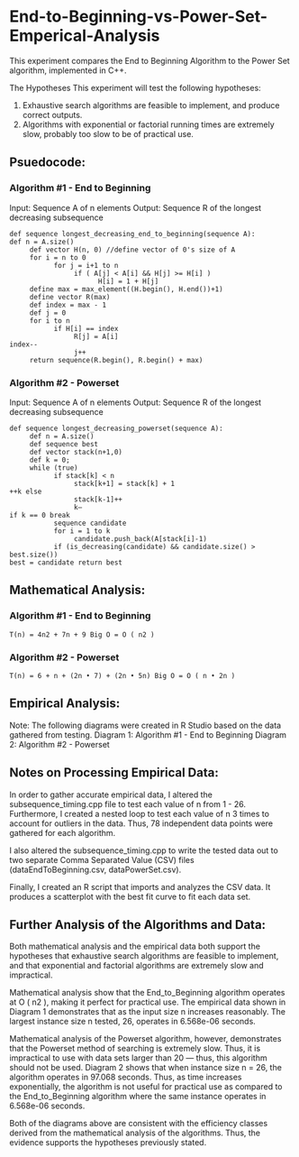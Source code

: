 # End-to-Beginning-vs-Power-Set-Emperical-Analysis
This experiment compares the End to Beginning Algorithm to the Power Set algorithm, implemented in C++.

The Hypotheses
This experiment will test the following hypotheses:
1. Exhaustive search algorithms are feasible to implement, and produce correct outputs.
2. Algorithms with exponential or factorial running times are extremely slow, probably too slow to be of practical use.
  
## Psuedocode:

### Algorithm #1 - End to Beginning
Input: Sequence A of n elements
Output: Sequence R of the longest decreasing subsequence

```
def sequence longest_decreasing_end_to_beginning(sequence A):
def n = A.size()
     def vector H(n, 0) //define vector of 0's size of A
     for i = n to 0
           for j = i+1 to n
                if ( A[j] < A[i] && H[j] >= H[i] )
                      H[i] = 1 + H[j]
     define max = max_element((H.begin(), H.end())+1)
     define vector R(max)
     def index = max - 1
     def j = 0
     for i to n
           if H[i] == index
                R[j] = A[i]
index--
                j++
     return sequence(R.begin(), R.begin() + max)
```

### Algorithm #2 - Powerset
Input: Sequence A of n elements
Output: Sequence R of the longest decreasing subsequence
```
def sequence longest_decreasing_powerset(sequence A):
     def n = A.size()
     def sequence best
     def vector stack(n+1,0)
     def k = 0;
     while (true)
           if stack[k] < n
                stack[k+1] = stack[k] + 1
++k else
                stack[k-1]++
                k—
if k == 0 break
           sequence candidate
           for i = 1 to k
                candidate.push_back(A[stack[i]-1)
           if (is_decreasing(candidate) && candidate.size() > best.size())
best = candidate return best
```

## Mathematical Analysis: 

### Algorithm #1 - End to Beginning
`T(n) = 4n2 + 7n + 9 Big O = O ( n2 )`

### Algorithm #2 - Powerset
`T(n) = 6 + n + (2n • 7) + (2n • 5n) Big O = O ( n • 2n )`


## Empirical Analysis:
Note: The following diagrams were created in R Studio based on the data gathered from testing.
Diagram 1: Algorithm #1 - End to Beginning
Diagram 2: Algorithm #2 - Powerset

## Notes on Processing Empirical Data:
In order to gather accurate empirical data, I altered the subsequence_timing.cpp file to test each value of n from 1 - 26. Furthermore, I created a nested loop to test each value of n 3 times to account for outliers in the data.
Thus, 78 independent data points were gathered for each algorithm.

I also altered the subsequence_timing.cpp to write the tested data out to two separate Comma Separated Value (CSV) files (dataEndToBeginning.csv, dataPowerSet.csv).

Finally, I created an R script that imports and analyzes the CSV data. It produces a scatterplot with the best fit curve to fit each data set.

## Further Analysis of the Algorithms and Data:
Both mathematical analysis and the empirical data both support the hypotheses that exhaustive search algorithms are feasible to implement, and that exponential and factorial algorithms are extremely slow and impractical.

Mathematical analysis show that the End_to_Beginning algorithm operates at O ( n2 ), making it perfect for practical use. The empirical data shown in Diagram 1 demonstrates that as the input size n increases reasonably. The largest instance size n tested, 26, operates in 6.568e-06 seconds.

Mathematical analysis of the Powerset algorithm, however, demonstrates that the Powerset method of searching is extremely slow. Thus, it is impractical to use with data sets larger than 20 — thus, this algorithm should not be used. Diagram 2 shows that when instance size n = 26, the algorithm operates in 97.068 seconds. Thus, as time increases exponentially, the algorithm is not useful for practical use as compared to the End_to_Beginning algorithm where the same instance operates in 6.568e-06 seconds.

Both of the diagrams above are consistent with the efficiency classes derived from the mathematical analysis of the algorithms. Thus, the evidence supports the hypotheses previously stated.
